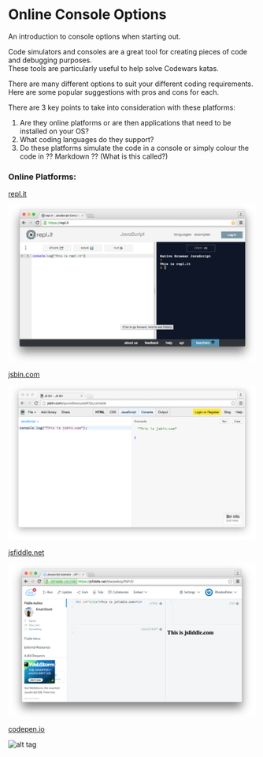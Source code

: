 # Online Console Options

An introduction to console options when starting out.

Code simulators and consoles are a great tool for creating pieces of code and debugging purposes. 
<br>These tools are particularly useful to help solve Codewars katas.

There are many different options to suit your different coding requirements. Here are some popular suggestions with pros and cons for each. 

There are 3 key points to take into consideration with these platforms:

  1. Are they online platforms or are then applications that need to be installed on your OS?
  2. What coding languages do they support?
  3. Do these platforms simulate the code in a console or simply colour the code in ?? Markdown ?? (What is this called?)

### Online Platforms:

[repl.it](https://repl.it/)

![alt tag](https://raw.githubusercontent.com/RhodesPeter/Console-Options/Screenshots/Repl.it.png)

[jsbin.com](https://jsbin.com)

![alt tag](https://github.com/RhodesPeter/Console-Options/blob/Screenshots/jsbin.com.png)

[jsfiddle.net](https://jsfiddle.net/)

![alt tag](https://github.com/RhodesPeter/Console-Options/blob/Screenshots/jsfiddle.png)

[codepen.io](http://codepen.io/nullobject/pen/rAbio)

![alt tag](https://github.com/RhodesPeter/Online-Console-Options/blob/Screenshots/codepen.png)
